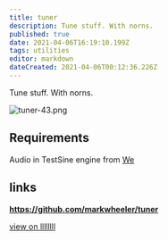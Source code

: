```yaml
---
title: tuner
description: Tune stuff. With norns.
published: true
date: 2021-04-06T16:19:10.199Z
tags: utilities
editor: markdown
dateCreated: 2021-04-06T00:12:36.226Z
---
```


Tune stuff. With norns.

![tuner-43.png](/community/markeats/tuner-43.png)

## Requirements
Audio in
TestSine engine from [We](https://github.com/monome/we)

## links
**https://github.com/markwheeler/tuner**

[view on llllllll](https://llllllll.co/t/tuner/)